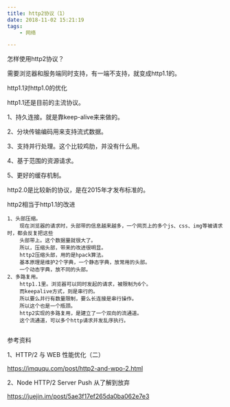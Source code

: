 ```yaml
---
title: http2协议（1）
date: 2018-11-02 15:21:19
tags:
	- 网络

---
```




怎样使用http2协议？

需要浏览器和服务端同时支持，有一端不支持，就变成http1.1的。



http1.1对http1.0的优化

http1.1还是目前的主流协议。



1、持久连接。就是靠keep-alive来来做的。

2、分块传输编码用来支持流式数据。

3、支持并行处理。这个比较鸡肋，并没有什么用。

4、基于范围的资源请求。

5、更好的缓存机制。





http2.0是比较新的协议，是在2015年才发布标准的。



http2相当于http1.1的改进

```
1、头部压缩。
	现在浏览器的请求时，头部带的信息越来越多，一个网页上的多个js、css、img等被请求时，都会反复把这些
	头部带上。这个数据量就很大了。
	所以，压缩头部，带来的改进很明显。
	http2压缩头部，用的是hpack算法。
	基本原理是维护2个字典，一个静态字典，放常用的头部。
	一个动态字典，放不同的头部。
2、多路复用。
	http1.1里。浏览器可以同时发起的请求，被限制为6个。
	而keepalive方式，则是串行的。
	所以要么并行有数量限制，要么长连接是串行操作。
	所以这个也是一个瓶颈。
	http2实现的多路复用，是建立了一个双向的流通道。
	这个流通道，可以多个http请求并发乱序执行。
	
```





参考资料

1、HTTP/2 与 WEB 性能优化（二）

https://imququ.com/post/http2-and-wpo-2.html

2、Node HTTP/2 Server Push 从了解到放弃

https://juejin.im/post/5ae3f17ef265da0ba062e7e3